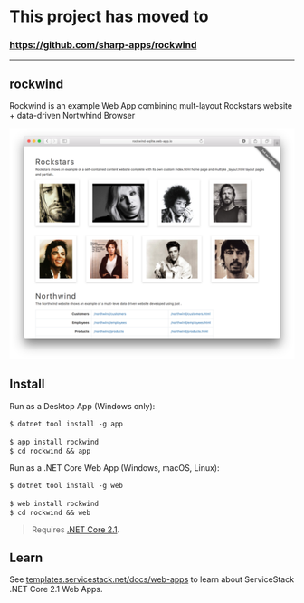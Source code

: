 # This project has moved to

### https://github.com/sharp-apps/rockwind

---

## rockwind

Rockwind is an example Web App combining mult-layout Rockstars website + data-driven Nortwhind Browser

[![](https://raw.githubusercontent.com/NetCoreApps/TemplatePages/master/src/wwwroot/assets/img/screenshots/rockwind.png)](http://rockwind-sqlite.web-app.io)

## Install

Run as a Desktop App (Windows only):

    $ dotnet tool install -g app

    $ app install rockwind
    $ cd rockwind && app

Run as a .NET Core Web App (Windows, macOS, Linux):

    $ dotnet tool install -g web

    $ web install rockwind
    $ cd rockwind && web

> Requires [.NET Core 2.1](https://www.microsoft.com/net/download/dotnet-core/2.1).

## Learn

See [templates.servicestack.net/docs/web-apps](http://templates.servicestack.net/docs/web-apps) to learn about ServiceStack .NET Core 2.1 Web Apps.
